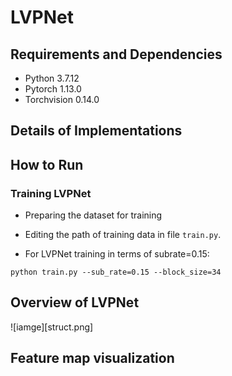 # LVPNet

## Requirements and Dependencies

* Python 3.7.12
* Pytorch 1.13.0   
* Torchvision 0.14.0

## Details of Implementations

## How to Run

### Training LVPNet
* Preparing the dataset for training

* Editing the path of training data in file `train.py`.

* For LVPNet training in terms of subrate=0.15:

```python train.py --sub_rate=0.15 --block_size=34```

## Overview of LVPNet
![iamge][struct.png]

## Feature map visualization
